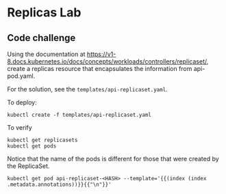 # Replicas Lab

## Code challenge

Using the documentation at https://v1-8.docs.kubernetes.io/docs/concepts/workloads/controllers/replicaset/, create a replicas resource that encapsulates the information from api-pod.yaml.

For the solution, see the `templates/api-replicaset.yaml`.

To deploy:

    kubectl create -f templates/api-replicaset.yaml

To verify

    kubectl get replicasets
    kubectl get pods

Notice that the name of the pods is different for those that were created by the ReplicaSet.

    kubectl get pod api-replicaset-<HASH> --template='{{(index (index .metadata.annotations))}}{{"\n"}}'
